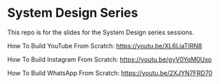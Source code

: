 # System Design Series

This repo is for the slides for the System Design series sessions.

How To Build YouTube From Scratch: https://youtu.be/XL6LiaTIRN8

How To Build Instagram From Scratch: https://youtu.be/gyV0YqM0Uxo

How To Build WhatsApp From Scratch: https://youtu.be/2XJYN7FRD70
